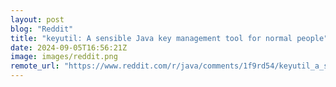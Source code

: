```yaml
---
layout: post
blog: "Reddit"
title: "keyutil: A sensible Java key management tool for normal people"
date: 2024-09-05T16:56:21Z
image: images/reddit.png
remote_url: "https://www.reddit.com/r/java/comments/1f9rd54/keyutil_a_sensible_java_key_management_tool_for/"
---
```

